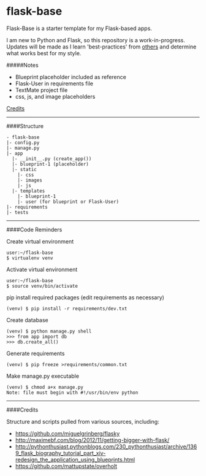 flask-base
==========

Flask-Base is a starter template for my Flask-based apps.

I am new to Python and Flask, so this repository is a work-in-progress. 
Updates will be made as I learn 'best-practices' from [others](#credits) and determine what works best for my style.


#####Notes
* Blueprint placeholder included as reference
* Flask-User in requirements file
* TextMate project file
* css, js, and image placeholders

[Credits](#credits)


***

####Structure

    - flask-base
    |- config.py
    |- manage.py
    |- app
      |- __init__.py (create_app())
      |- blueprint-1 (placeholder)
      |- static
        |- css
        |- images
        |- js
      |- templates
        |- blueprint-1
        |- user (for blueprint or Flask-User)
    |- requirements
    |- tests

***

####Code Reminders

Create virtual environment

    user:~/flask-base 
    $ virtualenv venv

Activate virtual environment

    user:~/flask-base 
    $ source venv/bin/activate

pip install required packages (edit requirements as necessary)

    (venv) $ pip install -r requirements/dev.txt

Create database

    (venv) $ python manage.py shell
    >>> from app import db
    >>> db.create_all()

Generate requirements

    (venv) $ pip freeze >requirements/common.txt

Make manage.py executable

    (venv) $ chmod a+x manage.py
    Note: file must begin with #!/usr/bin/env python

***

####Credits

Structure and scripts pulled from various sources, including: 

* https://github.com/miguelgrinberg/flasky
* http://maximebf.com/blog/2012/11/getting-bigger-with-flask/
* http://pythonthusiast.pythonblogs.com/230_pythonthusiast/archive/1369_flask_biography_tutorial_part_xiv-redesign_the_application_using_blueprints.html
* https://github.com/mattupstate/overholt

